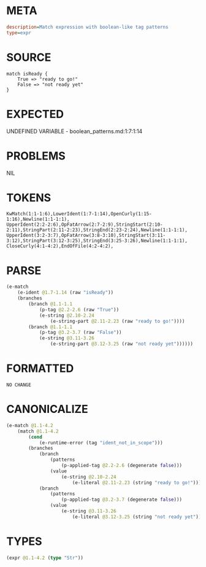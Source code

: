 # META
~~~ini
description=Match expression with boolean-like tag patterns
type=expr
~~~
# SOURCE
~~~roc
match isReady {
	True => "ready to go!"
	False => "not ready yet"
}
~~~
# EXPECTED
UNDEFINED VARIABLE - boolean_patterns.md:1:7:1:14
# PROBLEMS
NIL
# TOKENS
~~~zig
KwMatch(1:1-1:6),LowerIdent(1:7-1:14),OpenCurly(1:15-1:16),Newline(1:1-1:1),
UpperIdent(2:2-2:6),OpFatArrow(2:7-2:9),StringStart(2:10-2:11),StringPart(2:11-2:23),StringEnd(2:23-2:24),Newline(1:1-1:1),
UpperIdent(3:2-3:7),OpFatArrow(3:8-3:10),StringStart(3:11-3:12),StringPart(3:12-3:25),StringEnd(3:25-3:26),Newline(1:1-1:1),
CloseCurly(4:1-4:2),EndOfFile(4:2-4:2),
~~~
# PARSE
~~~clojure
(e-match
	(e-ident @1.7-1.14 (raw "isReady"))
	(branches
		(branch @1.1-1.1
			(p-tag @2.2-2.6 (raw "True"))
			(e-string @2.10-2.24
				(e-string-part @2.11-2.23 (raw "ready to go!"))))
		(branch @1.1-1.1
			(p-tag @3.2-3.7 (raw "False"))
			(e-string @3.11-3.26
				(e-string-part @3.12-3.25 (raw "not ready yet"))))))
~~~
# FORMATTED
~~~roc
NO CHANGE
~~~
# CANONICALIZE
~~~clojure
(e-match @1.1-4.2
	(match @1.1-4.2
		(cond
			(e-runtime-error (tag "ident_not_in_scope")))
		(branches
			(branch
				(patterns
					(p-applied-tag @2.2-2.6 (degenerate false)))
				(value
					(e-string @2.10-2.24
						(e-literal @2.11-2.23 (string "ready to go!")))))
			(branch
				(patterns
					(p-applied-tag @3.2-3.7 (degenerate false)))
				(value
					(e-string @3.11-3.26
						(e-literal @3.12-3.25 (string "not ready yet"))))))))
~~~
# TYPES
~~~clojure
(expr @1.1-4.2 (type "Str"))
~~~
